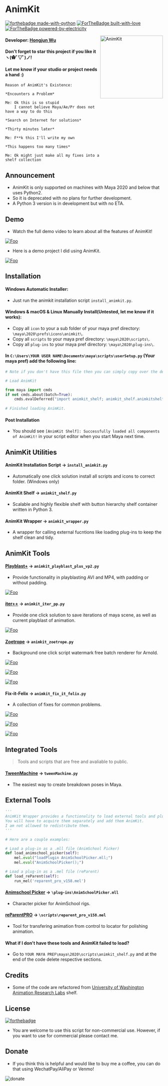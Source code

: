 # AnimKit
[![forthebadge made-with-python](http://ForTheBadge.com/images/badges/made-with-python.svg)](https://www.python.org/)
[![ForTheBadge built-with-love](http://ForTheBadge.com/images/badges/built-with-love.svg)](https://GitHub.com/Naereen/)
[![ForTheBadge powered-by-electricity](http://ForTheBadge.com/images/badges/powered-by-electricity.svg)](http://ForTheBadge.com)


<img align="right" src="https://github.com/Errrneist/AnimKit/blob/master/IMG/animkit.png" alt="AnimKit" width="200">

#### Developer: [Hongjun Wu](https://hongjunwu.com/)
#### Don't forget to star this project if you like it ヽ(✿ﾟ▽ﾟ)ノ! 
#### Let me know if your studio or project needs a hand :)

```
Reason of AnimKit's Existence:  

*Encounters a Problem*  

Me: Ok this is so stupid 
    I cannot believe Maya/Ae/Pr does not have a way to do this

*Search on Internet for solutions*

*Thirty minutes later* 

Me: F**k this I'll write my own

*This happens too many times*

Me: Ok might just make all my fixes into a shelf collection
```
## Announcement
* AnimKit is only supported on machines with Maya 2020 and below that uses Python2.
* So it is deprecated with no plans for further development.
* A Python 3 version is in development but with no ETA. 

## Demo
* Watch the full demo video to learn about all the features of AnimKit!

<a href="https://youtu.be/qPK8xrhlN6Q" rel="AnimKit" width="100">![Foo](https://github.com/Errrneist/AnimKit/blob/master/IMG/animkit_demo_video_thumbnail.png)</a>

* Here is a demo project I did using AnimKit.

<a href="https://github.com/Errrneist/Animation-Nutmeg_POTG" rel="AnimKit" width="100">![Foo](https://github.com/Errrneist/AnimKit/blob/master/IMG/animkit_demo_project_thumbnail.png)</a>

## Installation
#### Windows Automatic Installer: 
* Just run the animkit installation script `install_animkit.py`.
#### Windows & macOS & Linux Manually Install(Untested, let me know if it works):
* Copy all `icon` to your a sub folder of your maya pref directory: `\maya\2020\prefs\icons\animkit\`.
* Copy all `scripts` to your maya pref directory: `\maya\2020\scripts\`.
* Copy all `plug-ins` to your maya pref directory: `\maya\2020\plug-ins\`.
#### In `C:\Users\YOUR USER NAME\Documents\maya\scripts\userSetup.py` (Your maya pref) add the following line:
```python
# Note if you don't have this file then you can simply copy over the demo userSetup.py file.

# Load AnimKit

from maya import cmds
if not cmds.about(batch=True):
    cmds.evalDeferred("import animkit_shelf; animkit_shelf.animkitshelf()")
    
# Finished loading AnimKit.
```
#### Post Installation
* You should see `[AnimKit Shelf]: Successfully loaded all components of AnimKit!` in your script editor when you start Maya next time.

## AnimKit Utilities
#### AnimKit Installation Script → `install_animkit.py`
* Automatically one click solution install all scripts and icons to correct folder. (Windows only)
#### AnimKit Shelf → `animkit_shelf.py`
* Scalable and highly flexible shelf with button hierarchy shelf container written in Python 3.
#### AnimKit Wrapper → `animkit_wrapper.py`
* A wrapper for calling external fucntions like loading plug-ins to keep the shelf clean and tidy.

## AnimKit Tools
#### [Playblast+](https://github.com/Errrneist/AnimKit/blob/master/DOC/playblast_plus.md) → `animkit_playblast_plus_vp2.py`
* Provide functionality in playblasting AVI and MP4, with padding or without padding.

<a href="https://errrneist.github.io/AnimKit/videos/playblast_pp_demo.mp4" rel="AnimKit" width="100">![Foo](https://errrneist.github.io/AnimKit/videos/thumbnails/thumbnail_playblast_pp_demo.png)</a>

#### [iter++](https://github.com/Errrneist/AnimKit/blob/master/DOC/iter_pp.md) → `animkit_iter_pp.py`
* Provide one click solution to save iterations of maya scene, as well as current playblast of animation.

<a href="https://errrneist.github.io/AnimKit/videos/iter_pp_demo.mp4" rel="AnimKit" width="100">![Foo](https://errrneist.github.io/AnimKit/videos/thumbnails/thumbnail_iter_pp_demo.png)</a>

#### [Zoetrope](https://github.com/Errrneist/AnimKit/blob/master/DOC/zoetrope.md) → `animkit_zoetrope.py`
* Background one click script watermark free batch renderer for Arnold.

<a href="https://errrneist.github.io/AnimKit/videos/zoetrope_render_one_layer_demo.mp4" rel="AnimKit" width="100">![Foo](https://errrneist.github.io/AnimKit/videos/thumbnails/thumbnail_zoetrope_render_one_layer.png)</a>

<a href="https://errrneist.github.io/AnimKit/videos/zoetrope_smart_video_encoder_demo.mp4" rel="AnimKit" width="100">![Foo](https://errrneist.github.io/AnimKit/videos/thumbnails/thumbnail_zoetrope_smart_video_encoder.png)</a>

<a href="https://errrneist.github.io/AnimKit/videos/zoetrope_render_one_frame_demo.mp4" rel="AnimKit" width="100">![Foo](https://errrneist.github.io/AnimKit/videos/thumbnails/thumbnail_zoetrope_render_one_frame.png)</a>

#### Fix-it-Felix → `animkit_fix_it_felix.py`
* A collection of fixes for common problems.

<a href="https://errrneist.github.io/AnimKit/videos/fix_broken_nurbs.mp4" rel="AnimKit" width="100">![Foo](https://errrneist.github.io/AnimKit/videos/thumbnails/thumbnail_fix_broken_nurbs.png)</a>

<a href="https://errrneist.github.io/AnimKit/videos/make_render_cam_from_view.mp4" rel="AnimKit" width="100">![Foo](https://errrneist.github.io/AnimKit/videos/thumbnails/thumbnail_make_render_cam_from_view.png)</a>

<a href="https://errrneist.github.io/AnimKit/videos/rename_renders_demo.mp4" rel="AnimKit" width="100">![Foo](https://errrneist.github.io/AnimKit/videos/thumbnails/thumbnail_rename_renders.png)</a>

## Integrated Tools
> Tools and scripts that are free and avaliable to public.
#### [TweenMachine](https://github.com/boredstiff/tweenMachine) → `tweenMachine.py`
* The easiest way to create breakdown poses in Maya.

## External Tools
```python
'''
AnimKit Wrapper provides a functionality to load external tools and plug-ins.
You will have to acquire them separately and add them AnimKit. 
I am not allowed to redistribute them.
'''

# Here are a couple examples:  

# Load a plug-in as a .mll file (AnimSchool Picker)
def load_animschool_picker(self):
    mel.eval("loadPlugin AnimSchoolPicker.mll;")
    mel.eval("AnimSchoolPicker();")

# Load a plug-in as a .mel file (reParent)
def load_reParent(self):
    run_mel('reparent_pro_v158.mel')

```

#### [Animschool Picker](https://www.animschool.com/pickerInfo.aspx) → `\plug-ins\AnimSchoolPicker.mll`
* Character picker for AnimSchool rigs.
#### [reParentPRO](https://gumroad.com/l/reParentPro) → `\scripts\reparent_pro_v158.mel`
* Tool for transfering animation from control to locator for polishing animation.

#### What if I don't have these tools and AnimKit failed to load?
* Go to `YOUR MAYA PREF\maya\2020\scripts\animkit_shelf.py` and at the end of the code delete respective sections. 

## Credits
* Some of the code are refactored from [University of Washington Animation Research Labs](http://arl.cs.washington.edu/about.html) shelf.

## License
[![forthebadge](https://forthebadge.com/images/badges/cc-nc-sa.svg)](https://forthebadge.com)
* You are welcome to use this script for non-commercial use. However, if you want to use for commercial please contact me.

## Donate
* If you think this is helpful and would like to buy me a coffee, you can do that using WechatPay/AliPay or Venmo!
<img align="middle" src="https://github.com/Errrneist/AnimKit/blob/master/IMG/donate.png" alt="donate">

